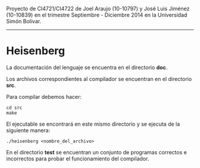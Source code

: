 Proyecto de CI4721/CI4722 de Joel Araujo (10-10797) y José Luis Jiménez (10-10839) en el trimestre Septiembre - Diciembre 2014 en la Universidad Simón Bolívar.

***

Heisenberg
===================

La documentación del lenguaje se encuentra en el directorio **doc**.

Los archivos correspondientes al compilador se encuentran en el directorio **src**.

Para compilar debemos hacer:

    cd src
    make

El ejecutable se encontrará en este mismo directorio y se ejecuta de la siguiente manera:

    ./heisenberg <nombre_del_archivo>

En el directorio **test** se encuentran un conjunto de programas correctos e incorrectos para probar el funcionamiento del compilador.
